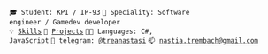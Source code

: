 <code>🎓 Student: KPI / IP-93</code>
<code>👷 Speciality: Software engineer / Gamedev developer</code><br>
<code>💡 [Skills](SKILLS.md)</code>
<code>🧻 [Projects](PROJECTS.md)</code>
<code>🧑‍💻 Languages: C#, JavaScript</code>
<code>💬 telegram: [@treanastasi](https://t.me/treanastasi)</code>
<code>📫 [nastia.trembach@gmail.com](mailto:nastia.trembach@gmail.com)</code>
